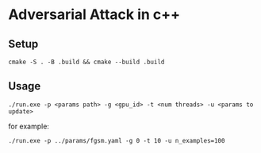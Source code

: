 # Adversarial Attack in c++

## Setup

```bash:AdEx_cpp/
cmake -S . -B .build && cmake --build .build
```

## Usage

```bash:AdEx_cpp/src
./run.exe -p <params path> -g <gpu_id> -t <num threads> -u <params to update>
```

for example:

```bash:AdEx_cpp/src
./run.exe -p ../params/fgsm.yaml -g 0 -t 10 -u n_examples=100
```
